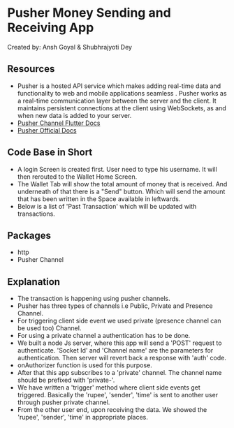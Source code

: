 # Pusher Money Sending and Receiving App
Created by: Ansh Goyal & Shubhrajyoti Dey

## Resources
- Pusher is a hosted API service which makes adding real-time data and functionality to web and mobile applications seamless . Pusher works as a real-time communication layer between the server and the client. It maintains persistent connections at the client using WebSockets, as and when new data is added to your server.
- [Pusher Channel Flutter Docs](https://pub.dev/packages/pusher_channels_flutter)
- [Pusher Official Docs](https://pusher.com/docs/)


## Code Base in Short
- A login Screen is created first. User need to type his username. It will then rerouted to the Wallet Home Screen.
- The Wallet Tab will show the total amount of money that is received. And underneath of that there is a "Send" button. Which will send the amount that has been written in the Space available in leftwards.
- Below is a list of 'Past Transaction' which will be updated with transactions.

## Packages
- http 
- Pusher Channel

## Explanation
- The transaction is happening using pusher channels.
- Pusher has three types of channels i.e Public, Private and Presence Channel.
- For triggering client side event we used private (presence channel can be used too) Channel.
- For using a private channel a authentication has to be done.
- We built a node Js server, where this app will send a 'POST' request to authenticate. 'Socket Id' and 'Channel name' are the parameters for authentication. Then server will revert back a response with 'auth' code.
- onAuthorizer function is used for this purpose.
- After that this app subscribes to a 'private' channel. The channel name should be prefixed with 'private-'.
- We have written a 'trigger' method where client side events get triggered. Basically the 'rupee', 'sender', 'time' is sent to another user through pusher private channel.
- From the other user end, upon receiving the data. We showed the 'rupee', 'sender', 'time' in appropriate places.




